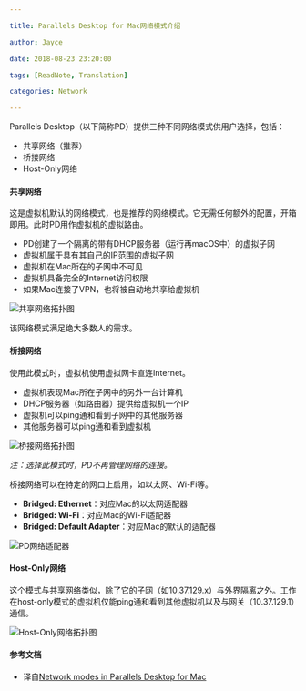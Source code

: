 ```yaml
---

title: Parallels Desktop for Mac网络模式介绍

author: Jayce

date: 2018-08-23 23:20:00

tags: [ReadNote, Translation]

categories: Network

---
```

Parallels Desktop（以下简称PD）提供三种不同网络模式供用户选择，包括：

- 共享网络（推荐）
- 桥接网络
- Host-Only网络

#### 共享网络

这是虚拟机默认的网络模式，也是推荐的网络模式。它无需任何额外的配置，开箱即用。此时PD用作虚拟机的虚拟路由。

- PD创建了一个隔离的带有DHCP服务器（运行再macOS中）的虚拟子网
- 虚拟机属于具有其自己的IP范围的虚拟子网
- 虚拟机在Mac所在的子网中不可见
- 虚拟机具备完全的Internet访问权限
- 如果Mac连接了VPN，也将被自动地共享给虚拟机

![共享网络拓扑图](https://kb.parallels.com/Attachments/kcs-4833/Shared%20Network.png)

该网络模式满足绝大多数人的需求。

#### 桥接网络

使用此模式时，虚拟机使用虚拟网卡直连Internet。	

- 虚拟机表现Mac所在子网中的另外一台计算机
- DHCP服务器（如路由器）提供给虚拟机一个IP
- 虚拟机可以ping通和看到子网中的其他服务器
- 其他服务器可以ping通和看到虚拟机

![桥接网络拓扑图](https://kb.parallels.com/Attachments/kcs-4833/Bridged%20Network.png)

*注：选择此模式时，PD不再管理网络的连接。*

桥接网络可以在特定的网口上启用，如以太网、Wi-Fi等。

- **Bridged: Ethernet**：对应Mac的以太网适配器
- **Bridged: Wi-Fi**：对应Mac的Wi-Fi适配器
- **Bridged: Default Adapter**：对应Mac的默认的适配器

![PD网络适配器](https://kb.parallels.com/Attachments/kcs-4833/networks.png)

#### Host-Only网络

这个模式与共享网络类似，除了它的子网（如10.37.129.x）与外界隔离之外。工作在host-only模式的虚拟机仅能ping通和看到其他虚拟机以及与网关（10.37.129.1）通信。

![Host-Only网络拓扑图](https://kb.parallels.com/Attachments/kcs-4833/Host-only%20network.png)

#### 参考文档

- 译自[Network modes in Parallels Desktop for Mac](https://kb.parallels.com/en/4948)